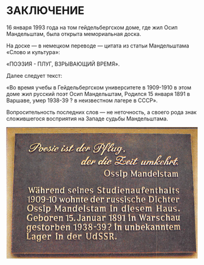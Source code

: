 # ЗАКЛЮЧЕНИЕ

16 января 1993 года на том гейдельбергском доме, где жил Осип Мандельштам, была открыта мемориальная доска.

На доске — в немецком переводе — цитата из статьи Мандельштама «Слово и культура»:

«ПОЭЗИЯ - ПЛУГ, ВЗРЫВАЮЩИЙ ВРЕМЯ».

Далее следует текст:

«Во время учебы в Гейдельбергском университете в 1909-1910 в этом доме жил русский поэт Осип Мандельштам, Родился 15 января 1891 в Варшаве, умер 1938-39 ? в неизвестном лагере в СССР».

Вопросительность последних слов — не неточность, а своего рода знак сложившегося восприятия на Западе судьбы Мандельштама.

![alt text](./images/schild.png)